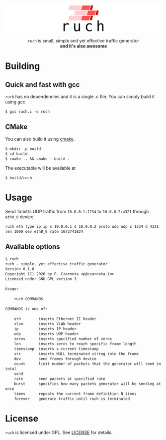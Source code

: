 ![ruch logo](logo.svg?raw=true)

<p align="center">
  <code>ruch</code> is small, simple and yet effective traffic generator</br>
    <b>and it's also awesome</b>
</p>

# Building

## Quick and fast with gcc

`ruch` has no dependencies and it is a single .c file.
You can simply build it using gcc
```
$ gcc ruch.c -o ruch
```

## CMake

You can also build it using [cmake](https://cmake.org).

```console
$ mkdir -p build
$ cd build
$ cmake .. && cmake --build .
```

The executable will be available at

```console
$ build/ruch
```

# Usage

Send 1mbit/s UDP traffic from `10.0.0.1:1234` to `10.0.0.2:4321` through `eth0_0` device
```
ruch eth type ip ip s 10.0.0.1 d 10.0.0.2 proto udp udp s 1234 d 4321 len 1000 dev eth0_0 rate 1073741824
```

## Available options
```console
$ ruch
ruch - simple, yet effective traffic generator
Version 0.1.0
Copyright (C) 2020 by P. Czarnota <p@czarnota.io>
Licensed under GNU GPL version 3

Usage:

    ruch COMMANDS

COMMANDS is one of:

    eth        inserts Ethernet II header
    vlan       inserts VLAN header
    ip         inserts IP header
    udp        inserts UDP header
    zeros      inserts specified number of zeros
    len        inserts zeros to reach specific frame length
    timestamp  inserts a current timestamp
    str        inserts NULL terminated string into the frame
    dev        send frames through device
    count      limit number of packets that the generator will send in total
    send       
    rate       send packets at specified rate
    burst      specifies how many packets generator will be sending at once
    times      repeats the current frame definition N times
    forever    generate traffic until ruch is terminated

```

# License

`ruch` is licensed under GPL. See [LICENSE](LICENSE)
for details.
